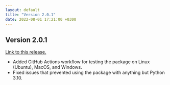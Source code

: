 ```yaml
---
layout: default
title: "Version 2.0.1"
date: 2022-08-01 17:21:00 +0300
---
```


## Version 2.0.1

[Link to this release.](https://github.com/vyrjana/pyimpspec/releases/tag/2.0.1)

- Added GitHub Actions workflow for testing the package on Linux (Ubuntu), MacOS, and Windows.
- Fixed issues that prevented using the package with anything but Python 3.10.

